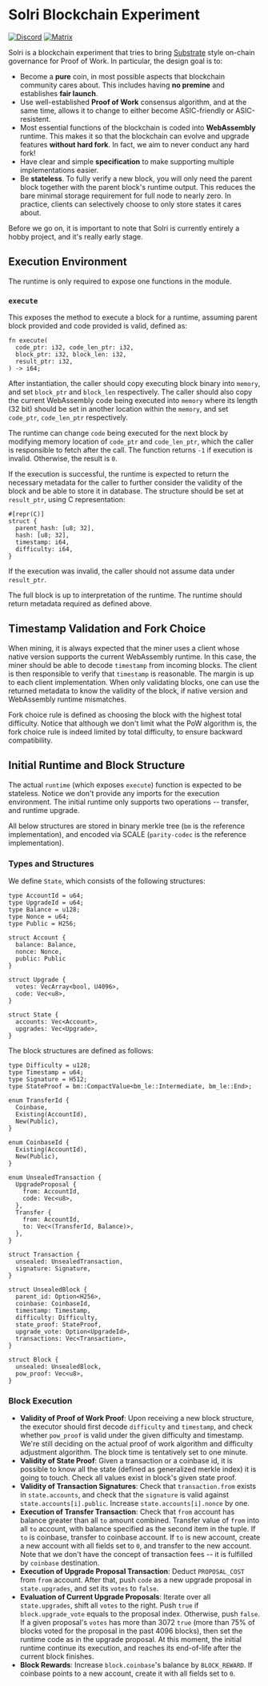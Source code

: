 # Solri Blockchain Experiment

[![Discord](https://img.shields.io/discord/586902457053872148.svg)](https://discord.gg/DZbg4rZ)
[![Matrix](https://img.shields.io/matrix/solri:matrix.org.svg)](https://riot.im/app/#/room/#solri:matrix.org)

Solri is a blockchain experiment that tries to bring
[Substrate](https://github.com/paritytech/substrate) style on-chain
governance for Proof of Work. In particular, the design goal is to:

* Become a **pure** coin, in most possible aspects that blockchain
  community cares about. This includes having **no premine** and
  establishes **fair launch**.
* Use well-established **Proof of Work** consensus algorithm, and at
  the same time, allows it to change to either become ASIC-friendly or
  ASIC-resistent.
* Most essential functions of the blockchain is coded into
  **WebAssembly** runtime. This makes it so that the blockchain can
  evolve and upgrade features **without hard fork**. In fact, we aim
  to never conduct any hard fork!
* Have clear and simple **specification** to make supporting multiple
  implementations easier.
* Be **stateless**. To fully verify a new block, you will only need
  the parent block together with the parent block's runtime
  output. This reduces the bare minimal storage requirement for full
  node to nearly zero. In practice, clients can selectively choose to
  only store states it cares about.
  
Before we go on, it is important to note that Solri is currently
entirely a hobby project, and it's really early stage.

## Execution Environment

The runtime is only required to expose one functions in the module.

### `execute`

This exposes the method to execute a block for a runtime, assuming
parent block provided and code provided is valid, defined as:

```
fn execute(
  code_ptr: i32, code_len_ptr: i32,
  block_ptr: i32, block_len: i32,
  result_ptr: i32,
) -> i64;
```

After instantiation, the caller should copy executing block binary
into `memory`, and set `block_ptr` and `block_len` respectively. The
caller should also copy the current WebAssembly code being executed
into `memory` where its length (32 bit) should be set in another
location within the `memory`, and set `code_ptr`, `code_len_ptr`
respectively.

The runtime can change `code` being executed for the next block by
modifying memory location of `code_ptr` and `code_len_ptr`, which the
caller is responsible to fetch after the call. The function returns
`-1` if execution is invalid. Otherwise, the result is `0`.

If the execution is successful, the runtime is expected to return the
necessary metadata for the caller to further consider the validity of
the block and be able to store it in database. The structure should be
set at `result_ptr`, using C representation:

```
#[repr(C)]
struct {
  parent_hash: [u8; 32],
  hash: [u8; 32],
  timestamp: i64,
  difficulty: i64,
}
```

If the execution was invalid, the caller should not assume data under
`result_ptr`.

The full block is up to interpretation of the runtime. The runtime
should return metadata required as defined above.

## Timestamp Validation and Fork Choice

When mining, it is always expected that the miner uses a client whose
native version supports the current WebAssembly runtime. In this case,
the miner should be able to decode `timestamp` from incoming
blocks. The client is then responsible to verify that `timestamp` is
reasonable. The margin is up to each client implementation. When only
validating blocks, one can use the returned metadata to know the
validity of the block, if native version and WebAssembly runtime
mismatches.

Fork choice rule is defined as choosing the block with the highest
total difficulty. Notice that although we don't limit what the PoW
algorithm is, the fork choice rule is indeed limited by total
difficulty, to ensure backward compatibility.

## Initial Runtime and Block Structure

The actual `runtime` (which exposes `execute`) function is expected to
be stateless. Notice we don't provide any imports for the execution
environment. The initial runtime only supports two operations --
transfer, and runtime upgrade.

All below structures are stored in binary merkle tree (`bm` is the
reference implementation), and encoded via SCALE (`parity-codec` is
the reference implementation).

### Types and Structures

We define `State`, which consists of the following structures:

```
type AccountId = u64;
type UpgradeId = u64;
type Balance = u128;
type Nonce = u64;
type Public = H256;

struct Account {
  balance: Balance,
  nonce: Nonce,
  public: Public
}

struct Upgrade {
  votes: VecArray<bool, U4096>,
  code: Vec<u8>,
}

struct State {
  accounts: Vec<Account>,
  upgrades: Vec<Upgrade>,
}
```

The block structures are defined as follows:

```
type Difficulty = u128;
type Timestamp = u64;
type Signature = H512;
type StateProof = bm::CompactValue<bm_le::Intermediate, bm_le::End>;

enum TransferId {
  Coinbase,
  Existing(AccountId),
  New(Public),
}

enum CoinbaseId {
  Existing(AccountId),
  New(Public),
}

enum UnsealedTransaction {
  UpgradeProposal {
    from: AccountId,
    code: Vec<u8>,
  },
  Transfer {
    from: AccountId,
    to: Vec<(TransferId, Balance)>,
  },
}

struct Transaction {
  unsealed: UnsealedTransaction,
  signature: Signature,
}

struct UnsealedBlock {
  parent_id: Option<H256>,
  coinbase: CoinbaseId,
  timestamp: Timestamp,
  difficulty: Difficulty,
  state_proof: StateProof,
  upgrade_vote: Option<UpgradeId>,
  transactions: Vec<Transaction>,
}

struct Block {
  unsealed: UnsealedBlock,
  pow_proof: Vec<u8>,
}
```

### Block Execution

* **Validity of Proof of Work Proof**: Upon receiving a new block
  structure, the executor should first decode `difficulty` and
  `timestamp`, and check whether `pow_proof` is valid under the given
  difficulty and timestamp. We're still deciding on the actual proof
  of work algorithm and difficulty adjustment algorithm. The block
  time is tentatively set to one minute.
* **Validity of State Proof**: Given a transaction or a coinbase id,
  it is possible to know all the state (defined as generalized merkle
  index) it is going to touch. Check all values exist in block's given
  state proof.
* **Validity of Transaction Signatures**: Check that
  `transaction.from` exists in `state.accounts`, and check that the
  `signature` is valid against `state.accounts[i].public`. Increase
  `state.accounts[i].nonce` by one.
* **Execution of Transfer Transaction**: Check that `from` account has
  balance greater than all `to` amount combined. Transfer value of
  `from` into all `to` account, with balance specified as the second
  item in the tuple. If `to` is coinbase, transfer to coinbase
  account. If `to` is new account, create a new account with all
  fields set to `0`, and transfer to the new account. Note that we
  don't have the concept of transaction fees -- it is fulfilled by
  `coinbase` destination.
* **Execution of Upgrade Proposal Transaction**: Deduct
  `PROPOSAL_COST` from `from` account. After that, push `code` as a
  new upgrade proposal in `state.upgrades`, and set its `votes` to
  `false`.
* **Evaluation of Current Upgrade Proposals**: Iterate over all
  `state.upgrades`, shift all `votes` to the right. Push `true` if
  `block.upgrade_vote` equals to the proposal index. Otherwise, push
  `false`. If a given proposal's `votes` has more than 3072 `true`
  (more than 75% of blocks voted for the proposal in the past 4096
  blocks), then set the runtime code as in the upgrade proposal. At
  this moment, the initial runtime continue its execution, and reaches
  its end-of-life after the current block finishes.
* **Block Rewards**: Increase `block.coinbase`'s balance by
  `BLOCK_REWARD`. If coinbase points to a new account, create it with
  all fields set to `0`.
